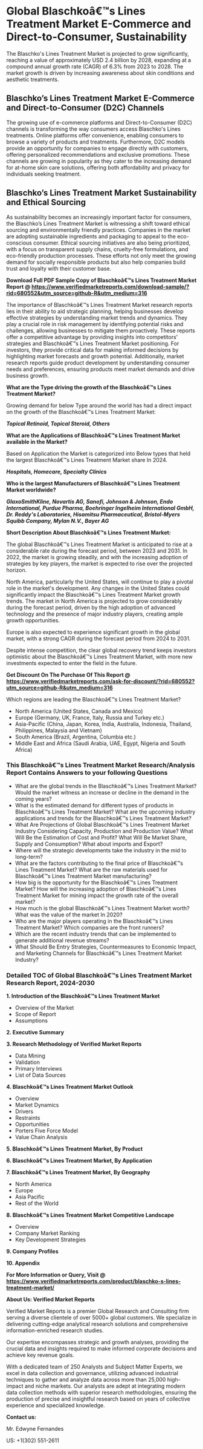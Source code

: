 <h1>Global Blaschkoâ€™s Lines Treatment Market E-Commerce and Direct-to-Consumer, Sustainability</h1><p class=""><p>The Blaschko's Lines Treatment Market is projected to grow significantly, reaching a value of approximately USD 2.4 billion by 2028, expanding at a compound annual growth rate (CAGR) of 6.3% from 2023 to 2028. The market growth is driven by increasing awareness about skin conditions and aesthetic treatments.</p><h2>Blaschko’s Lines Treatment Market E-Commerce and Direct-to-Consumer (D2C) Channels</h2><p>The growing use of e-commerce platforms and Direct-to-Consumer (D2C) channels is transforming the way consumers access Blaschko's Lines treatments. Online platforms offer convenience, enabling consumers to browse a variety of products and treatments. Furthermore, D2C models provide an opportunity for companies to engage directly with customers, offering personalized recommendations and exclusive promotions. These channels are growing in popularity as they cater to the increasing demand for at-home skin care solutions, offering both affordability and privacy for individuals seeking treatment.</p><h2>Blaschko’s Lines Treatment Market Sustainability and Ethical Sourcing</h2><p>As sustainability becomes an increasingly important factor for consumers, the Blaschko’s Lines Treatment Market is witnessing a shift toward ethical sourcing and environmentally friendly practices. Companies in the market are adopting sustainable ingredients and packaging to appeal to the eco-conscious consumer. Ethical sourcing initiatives are also being prioritized, with a focus on transparent supply chains, cruelty-free formulations, and eco-friendly production processes. These efforts not only meet the growing demand for socially responsible products but also help companies build trust and loyalty with their customer base.</p></p><p class=""><strong>Download Full PDF Sample Copy of Blaschkoâ€™s Lines Treatment Market Report @ <a href="https://www.verifiedmarketreports.com/download-sample/?rid=680552&utm_source=github-R&utm_medium=316" target="_blank">https://www.verifiedmarketreports.com/download-sample/?rid=680552&utm_source=github-R&utm_medium=316</a></strong></p><p>The importance of&nbsp;Blaschkoâ€™s Lines Treatment Market research reports lies in their ability to aid strategic planning, helping businesses develop effective strategies by understanding market trends and dynamics. They play a crucial role in risk management by identifying potential risks and challenges, allowing businesses to mitigate them proactively. These reports offer a competitive advantage by providing insights into competitors' strategies and Blaschkoâ€™s Lines Treatment Market positioning. For investors, they provide critical data for making informed decisions by highlighting market forecasts and growth potential. Additionally, market research reports guide product development by understanding consumer needs and preferences, ensuring products meet market demands and drive business growth.</p><p><strong>What are the&nbsp;Type driving the growth of the Blaschkoâ€™s Lines Treatment Market?</strong></p><p id="" class="">Growing demand for below Type around the world has had a direct impact on the growth of the Blaschkoâ€™s Lines Treatment Market:</p><p class=""><em><strong>Topical Retinoid, Topical Steroid, Others</strong></em></p><p class=""><strong>What are the&nbsp;Applications&nbsp;of Blaschkoâ€™s Lines Treatment Market available in the Market?</strong></p><p id="" class="">Based on Application the Market is categorized into Below types that held the largest Blaschkoâ€™s Lines Treatment Market share In 2024.</p><p class=""><em><strong>Hospitals, Homecare, Specialty Clinics</strong></em></p><p class=""><strong>Who is the largest Manufacturers of Blaschkoâ€™s Lines Treatment Market worldwide?</strong></p><p><em><strong>GlaxoSmithKline, Novartis AG, Sanofi, Johnson & Johnson, Endo International, Purdue Pharma, Boehringer Ingelheim International GmbH, Dr. Reddy's Laboratories, Hisamitsu Pharmaceutical, Bristol-Myers Squibb Company, Mylan N.V., Bayer AG</strong></em></p><p id="" class=""><strong>Short Description About Blaschkoâ€™s Lines Treatment Market:</strong></p><p>The global Blaschkoâ€™s Lines Treatment Market is anticipated to rise at a considerable rate during the forecast period, between 2023 and 2031. In 2022, the market is growing steadily, and with the increasing adoption of strategies by key players, the market is expected to rise over the projected horizon.</p><p>North America, particularly the United States, will continue to play a pivotal role in the market's development. Any changes in the United States could significantly impact the Blaschkoâ€™s Lines Treatment Market growth trends. The market in North America is projected to grow considerably during the forecast period, driven by the high adoption of advanced technology and the presence of major industry players, creating ample growth opportunities.</p><p>Europe is also expected to experience significant growth in the global market, with a strong CAGR during the forecast period from 2024 to 2031.</p><p>Despite intense competition, the clear global recovery trend keeps investors optimistic about the Blaschkoâ€™s Lines Treatment Market, with more new investments expected to enter the field in the future.</p><p id="" class=""><strong>Get Discount On The Purchase Of This Report @ <a href="https://www.verifiedmarketreports.com/ask-for-discount/?rid=680552?utm_source=github-R&utm_medium=316" target="_blank">https://www.verifiedmarketreports.com/ask-for-discount/?rid=680552?utm_source=github-R&utm_medium=316</a></strong></p><p class="">Which regions are leading the Blaschkoâ€™s Lines Treatment Market?</p><ul><li>North America (United States, Canada and Mexico)</li><li>Europe (Germany, UK, France, Italy, Russia and Turkey etc.)</li><li>Asia-Pacific (China, Japan, Korea, India, Australia, Indonesia, Thailand, Philippines, Malaysia and Vietnam)</li><li>South America (Brazil, Argentina, Columbia etc.)</li><li>Middle East and Africa (Saudi Arabia, UAE, Egypt, Nigeria and South Africa)</li></ul><h3 id="" class="">This Blaschkoâ€™s Lines Treatment Market Research/Analysis Report Contains Answers to your following Questions</h3><ul><li>What are the global trends in the Blaschkoâ€™s Lines Treatment Market? Would the market witness an increase or decline in the demand in the coming years?</li><li>What is the estimated demand for different types of products in Blaschkoâ€™s Lines Treatment Market? What are the upcoming industry applications and trends for the Blaschkoâ€™s Lines Treatment Market?</li><li>What Are Projections of Global Blaschkoâ€™s Lines Treatment Market Industry Considering Capacity, Production and Production Value? What Will Be the Estimation of Cost and Profit? What Will Be Market Share, Supply and Consumption? What about imports and Export?</li><li>Where will the strategic developments take the industry in the mid to long-term?</li><li>What are the factors contributing to the final price of Blaschkoâ€™s Lines Treatment Market? What are the raw materials used for Blaschkoâ€™s Lines Treatment Market manufacturing?</li><li>How big is the opportunity for the Blaschkoâ€™s Lines Treatment Market? How will the increasing adoption of Blaschkoâ€™s Lines Treatment Market for mining impact the growth rate of the overall market?</li><li>How much is the global Blaschkoâ€™s Lines Treatment Market worth? What was the value of the market In 2020?</li><li>Who are the major players operating in the Blaschkoâ€™s Lines Treatment Market? Which companies are the front runners?</li><li>Which are the recent industry trends that can be implemented to generate additional revenue streams?</li><li>What Should Be Entry Strategies, Countermeasures to Economic Impact, and Marketing Channels for Blaschkoâ€™s Lines Treatment Market Industry?</li></ul><h3 id="" class="">Detailed TOC of Global Blaschkoâ€™s Lines Treatment Market Research Report, 2024-2030</h3><p id="" class=""><strong>1. Introduction of the Blaschkoâ€™s Lines Treatment Market</strong></p><ul><li>Overview of the Market</li><li>Scope of Report</li><li>Assumptions</li></ul><p id="" class=""><strong>2. Executive Summary</strong></p><p id="" class=""><strong>3. Research Methodology of Verified Market Reports</strong></p><ul><li>Data Mining</li><li>Validation</li><li>Primary Interviews</li><li>List of Data Sources</li></ul><p id="" class=""><strong>4. Blaschkoâ€™s Lines Treatment Market Outlook</strong></p><ul><li>Overview</li><li>Market Dynamics</li><li>Drivers</li><li>Restraints</li><li>Opportunities</li><li>Porters Five Force Model</li><li>Value Chain Analysis</li></ul><p id="" class=""><strong>5. Blaschkoâ€™s Lines Treatment Market, By Product</strong></p><p id="" class=""><strong>6. Blaschkoâ€™s Lines Treatment Market, By Application</strong></p><p id="" class=""><strong>7. Blaschkoâ€™s Lines Treatment Market, By Geography</strong></p><ul><li>North America</li><li>Europe</li><li>Asia Pacific</li><li>Rest of the World</li></ul><p id="" class=""><strong>8. Blaschkoâ€™s Lines Treatment Market Competitive Landscape</strong></p><ul><li>Overview</li><li>Company Market Ranking</li><li>Key Development Strategies</li></ul><p id="" class=""><strong>9. Company Profiles</strong></p><p id="" class=""><strong>10. Appendix</strong></p><p id="" class=""><strong>For More Information or Query, Visit @ <a href="https://www.verifiedmarketreports.com/product/blaschko-s-lines-treatment-market/" target="_blank">https://www.verifiedmarketreports.com/product/blaschko-s-lines-treatment-market/</a></strong></p><p id="" class=""><strong>About Us: Verified Market Reports</strong></p><p id="" class="">Verified Market Reports is a premier Global Research and Consulting firm serving a diverse clientele of over 5000+ global customers. We specialize in delivering cutting-edge analytical research solutions and comprehensive information-enriched research studies.</p><p id="" class="">Our expertise encompasses strategic and growth analyses, providing the crucial data and insights required to make informed corporate decisions and achieve key revenue goals.</p><p id="" class="">With a dedicated team of 250 Analysts and Subject Matter Experts, we excel in data collection and governance, utilizing advanced industrial techniques to gather and analyze data across more than 25,000 high-impact and niche markets. Our analysts are adept at integrating modern data collection methods with superior research methodologies, ensuring the production of precise and insightful research based on years of collective experience and specialized knowledge.</p><p id="" class=""><strong>Contact us:</strong></p><p id="" class="">Mr. Edwyne Fernandes</p><p id="" class="">US: +1(302) 551-2611</p>